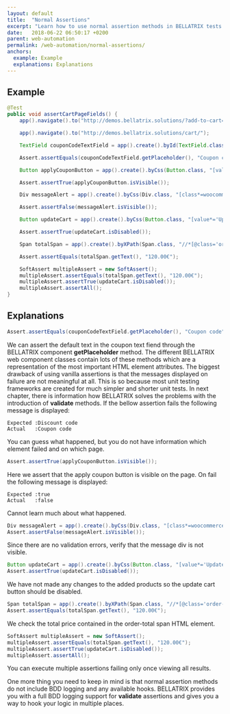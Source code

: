 ```yaml
---
layout: default
title:  "Normal Assertions"
excerpt: "Learn how to use normal assertion methods in BELLATRIX tests."
date:   2018-06-22 06:50:17 +0200
parent: web-automation
permalink: /web-automation/normal-assertions/
anchors:
  example: Example
  explanations: Explanations
---
```

Example
-------
```java
@Test
public void assertCartPageFields() {
    app().navigate().to("http://demos.bellatrix.solutions/?add-to-cart=26");

    app().navigate().to("http://demos.bellatrix.solutions/cart/");

    TextField couponCodeTextField = app().create().byId(TextField.class, "coupon_code");

    Assert.assertEquals(couponCodeTextField.getPlaceholder(), "Coupon code");

    Button applyCouponButton = app().create().byCss(Button.class, "[value*='Apply coupon']");

    Assert.assertTrue(applyCouponButton.isVisible());

    Div messageAlert = app().create().byCss(Div.class, "[class*=woocommerce-message]");

    Assert.assertFalse(messageAlert.isVisible());

    Button updateCart = app().create().byCss(Button.class, "[value*='Update cart']");

    Assert.assertTrue(updateCart.isDisabled());

    Span totalSpan = app().create().byXPath(Span.class, "//*[@class='order-total']//span");

    Assert.assertEquals(totalSpan.getText(), "120.00€");

    SoftAssert multipleAssert = new SoftAssert();
    multipleAssert.assertEquals(totalSpan.getText(), "120.00€");
    multipleAssert.assertTrue(updateCart.isDisabled());
    multipleAssert.assertAll();
}
```

Explanations
------------
```java
Assert.assertEquals(couponCodeTextField.getPlaceholder(), "Coupon code");
```
We can assert the default text in the coupon text fiend through the BELLATRIX component **getPlaceholder** method. The different BELLATRIX web component classes contain lots of these methods which are a representation of the most important HTML element attributes. The biggest drawback of using vanilla assertions is that the messages displayed on failure are not meaningful at all. This is so because most unit testing frameworks are created for much simpler and shorter unit tests. In next chapter, there is information how BELLATRIX solves the problems with the introduction of **validate** methods. If the bellow assertion fails the following message is displayed:
```
Expected :Discount code
Actual   :Coupon code
```
You can guess what happened, but you do not have information which element failed and on which page.
```java
Assert.assertTrue(applyCouponButton.isVisible());
```
Here we assert that the apply coupon button is visible on the page. On fail the following message is displayed:
```
Expected :true
Actual   :false
```
Cannot learn much about what happened.
```java
Div messageAlert = app().create().byCss(Div.class, "[class*=woocommerce-message]");
Assert.assertFalse(messageAlert.isVisible());
```
Since there are no validation errors, verify that the message div is not visible.
```java
Button updateCart = app().create().byCss(Button.class, "[value*='Update cart']");
Assert.assertTrue(updateCart.isDisabled());
```
We have not made any changes to the added products so the update cart button should be disabled.
```java
Span totalSpan = app().create().byXPath(Span.class, "//*[@class='order-total']//span");
Assert.assertEquals(totalSpan.getText(), "120.00€");
```
We check the total price contained in the order-total span HTML element.

```java
SoftAssert multipleAssert = new SoftAssert();
multipleAssert.assertEquals(totalSpan.getText(), "120.00€");
multipleAssert.assertTrue(updateCart.isDisabled());
multipleAssert.assertAll();
```
You can execute multiple assertions failing only once viewing all results.

One more thing you need to keep in mind is that normal assertion methods do not include BDD logging and any available hooks. BELLATRIX provides you with a full BDD logging support for **validate** assertions and gives you a way to hook your logic in multiple places.
